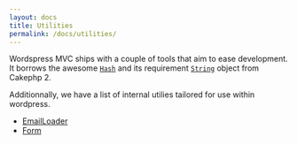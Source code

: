```yaml
---
layout: docs
title: Utilities
permalink: /docs/utilities/
---
```


Wordspress MVC ships with a couple of tools that aim to ease development. It borrows the awesome [`Hash`](http://book.cakephp.org/2.0/en/core-utility-libraries/hash.html) and its requirement [`String`](http://book.cakephp.org/2.0/en/core-utility-libraries/string.html) object from Cakephp 2.

Additionnally, we have a list of internal utilies tailored for use within wordpress.

* [EmailLoader](/docs/utilities/emailloader/)
* [Form](/docs/utilities/form/)
